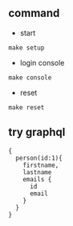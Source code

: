 ## command
- start
```
make setup
```

- login console
```
make console
```

- reset
```
make reset
```

## try graphql

```
{
  person(id:1){
    firstname,
    lastname
    emails {
      id
      email
    }
  }
}
```